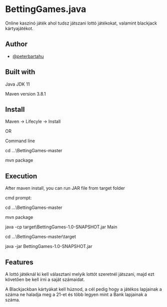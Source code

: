 # BettingGames.java

Online kaszinó játék ahol tudsz játszani lottó játékokat, valamint blackjack kártyajátékot.

## Author

- [@peterbartahu](https://github.com/peterbartahu)


## Built with

Java JDK 11

Maven version 3.8.1
## Install


Maven -> Lifecyle -> Install

OR

Command line

cd ...\BettingGames-master

mvn package

## Execution

After maven install, you can run JAR file from target folder

cmd prompt: 

cd ...\BettingGames-master

mvn package

java -cp target\BettingGames-1.0-SNAPSHOT.jar Main


cd ...\BettingGames-master\target

java -jar BettingGames-1.0-SNAPSHOT.jar

## Features

A lottó játéknál ki kell választani melyik lottót szeretnél játszani, majd ezt követően be kell írni a saját számaidat. 

A Blackjackban kártyákat kell húznod, a cél pedig hogy a játékos lapjainak a száma ne haladja meg a 21-et és több legyen mint a Bank lapjainak a száma. 

